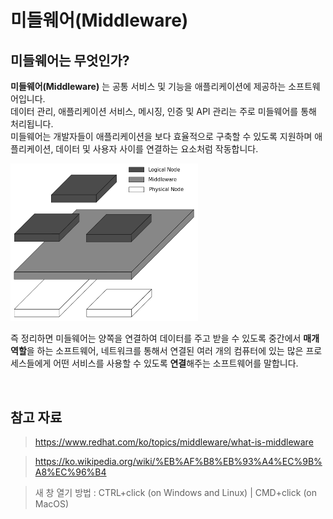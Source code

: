 # 미들웨어(Middleware)

## 미들웨어는 무엇인가?

**미들웨어(Middleware)** 는 공통 서비스 및 기능을 애플리케이션에 제공하는 소프트웨어입니다.  
데이터 관리, 애플리케이션 서비스, 메시징, 인증 및 API 관리는 주로 미들웨어를 통해 처리됩니다.  
미들웨어는 개발자들이 애플리케이션을 보다 효율적으로 구축할 수 있도록 지원하며 애플리케이션, 데이터 및 사용자 사이를 연결하는 요소처럼 작동합니다.

<img src="../images/CS/middleware.png" alt="미들웨어(Middleware)" width="300px" />

즉 정리하면 미들웨어는 양쪽을 연결하여 데이터를 주고 받을 수 있도록 중간에서 **매개 역할**을 하는 소프트웨어, 네트워크를 통해서 연결된 여러 개의 컴퓨터에 있는 많은 프로세스들에게 어떤 서비스를 사용할 수 있도록 **연결**해주는 소프트웨어를 말합니다.

<br />

## 참고 자료

> https://www.redhat.com/ko/topics/middleware/what-is-middleware

> https://ko.wikipedia.org/wiki/%EB%AF%B8%EB%93%A4%EC%9B%A8%EC%96%B4

> 새 창 열기 방법 : CTRL+click (on Windows and Linux) | CMD+click (on MacOS)
